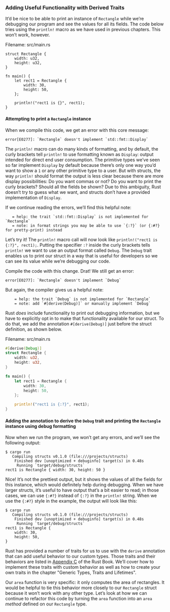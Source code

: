 ### Adding Useful Functionality with Derived Traits

It’d be nice to be able to print an instance of `Rectangle` while we’re
debugging our program and see the values for all its fields. The code below tries
using the `println!` macro as we have used in previous chapters. This won’t
work, however.

<span class="filename">Filename: src/main.rs</span>

```rust,ignore,does_not_compile
struct Rectangle {
    width: u32,
    height: u32,
}

fn main() {
    let rect1 = Rectangle {
        width: 30,
        height: 50,
    };

    println!("rect1 is {}", rect1);
}
```

#### Attempting to print a `Rectangle` instance

When we compile this code, we get an error with this core message:

```text
error[E0277]: `Rectangle` doesn't implement `std::fmt::Display`
```

The `println!` macro can do many kinds of formatting, and by default, the curly
brackets tell `println!` to use formatting known as `Display`: output intended
for direct end user consumption. The primitive types we’ve seen so far
implement `Display` by default because there’s only one way you’d want to show
a `1` or any other primitive type to a user. But with structs, the way
`println!` should format the output is less clear because there are more
display possibilities: Do you want commas or not? Do you want to print the
curly brackets? Should all the fields be shown? Due to this ambiguity, Rust
doesn’t try to guess what we want, and structs don’t have a provided
implementation of `Display`.

If we continue reading the errors, we’ll find this helpful note:

```text
   = help: the trait `std::fmt::Display` is not implemented for `Rectangle`
   = note: in format strings you may be able to use `{:?}` (or {:#?} for pretty-print) instead
```

Let’s try it! The `println!` macro call will now look like `println!("rect1 is
{:?}", rect1);`. Putting the specifier `:?` inside the curly brackets tells
`println!` we want to use an output format called `Debug`. The `Debug` trait
enables us to print our struct in a way that is useful for developers so we can
see its value while we’re debugging our code.

Compile the code with this change. Drat! We still get an error:

```text
error[E0277]: `Rectangle` doesn't implement `Debug`
```

But again, the compiler gives us a helpful note:

```text
    = help: the trait `Debug` is not implemented for `Rectangle`
    = note: add `#[derive(Debug)]` or manually implement `Debug`
```

Rust *does* include functionality to print out debugging information, but we
have to explicitly opt in to make that functionality available for our struct.
To do that, we add the annotation `#[derive(Debug)]` just before the struct
definition, as shown below.

<span class="filename">Filename: src/main.rs</span>

```rust
#[derive(Debug)]
struct Rectangle {
    width: u32,
    height: u32,
}

fn main() {
    let rect1 = Rectangle {
        width: 30,
        height: 50,
    };

    println!("rect1 is {:?}", rect1);
}
```

#### Adding the annotation to derive the `Debug` trait and printing the `Rectangle` instance using debug formatting

Now when we run the program, we won’t get any errors, and we’ll see the
following output:

```console
$ cargo run
   Compiling structs v0.1.0 (file:///projects/structs)
    Finished dev [unoptimized + debuginfo] target(s) in 0.48s
     Running `target/debug/structs`
rect1 is Rectangle { width: 30, height: 50 }
```

Nice! It’s not the prettiest output, but it shows the values of all the fields
for this instance, which would definitely help during debugging. When we have
larger structs, it’s useful to have output that’s a bit easier to read; in
those cases, we can use `{:#?}` instead of `{:?}` in the `println!` string.
When we use the `{:#?}` style in the example, the output will look like this:

```console
$ cargo run
   Compiling structs v0.1.0 (file:///projects/structs)
    Finished dev [unoptimized + debuginfo] target(s) in 0.48s
     Running `target/debug/structs`
rect1 is Rectangle {
    width: 30,
    height: 50,
}
```

Rust has provided a number of traits for us to use with the `derive` annotation
that can add useful behavior to our custom types. Those traits and their
behaviors are listed in [Appendix C][app3] of the Rust Book. We’ll cover how to implement these traits
with custom behavior as well as how to create your own traits in the chapter "Generic Types, Traits and Lifetimes".

Our `area` function is very specific: it only computes the area of rectangles.
It would be helpful to tie this behavior more closely to our `Rectangle`
struct because it won’t work with any other type. Let’s look at how we can
continue to refactor this code by turning the `area` function into an `area`
*method* defined on our `Rectangle` type.

[app3]: https://github.com/rust-lang/book/blob/master/src/appendix-03-derivable-traits.md
